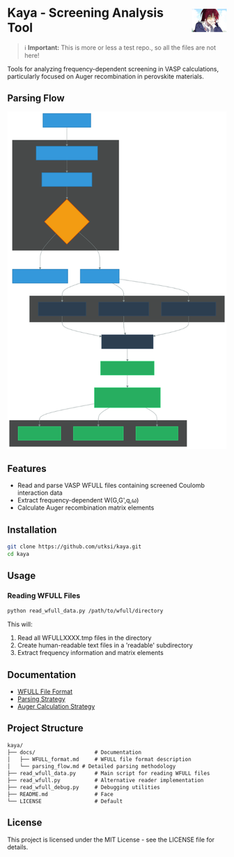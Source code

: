 <h1 style="display: flex; align-items: center;">
  <span>Kaya - Screening Analysis Tool</span>
  <img src="docs/kaya.jpg" alt="Kaya" width="80" style="margin-left: 10px;">
</h1>

> ℹ️ **Important:** This is more or less a test repo., so all the files are not here!

Tools for analyzing frequency-dependent screening in VASP calculations, particularly focused on Auger recombination in perovskite materials.

## Parsing Flow

![Parsing Flow Diagram](docs/parsing_flow.svg)

## Features

- Read and parse VASP WFULL files containing screened Coulomb interaction data
- Extract frequency-dependent W(G,G',q,ω)
- Calculate Auger recombination matrix elements

## Installation

```bash
git clone https://github.com/utksi/kaya.git
cd kaya
```

## Usage

### Reading WFULL Files
```bash
python read_wfull_data.py /path/to/wfull/directory
```

This will:
1. Read all WFULLXXXX.tmp files in the directory
2. Create human-readable text files in a 'readable' subdirectory
3. Extract frequency information and matrix elements

## Documentation

- [WFULL File Format](docs/WFULL_format.md)
- [Parsing Strategy](docs/parsing_flow.md)
- [Auger Calculation Strategy](docs/auger_calculation_strategy.md)

## Project Structure

```
kaya/
├── docs/                   # Documentation
│   ├── WFULL_format.md     # WFULL file format description
│   └── parsing_flow.md # Detailed parsing methodology
├── read_wfull_data.py      # Main script for reading WFULL files
├── read_wfull.py           # Alternative reader implementation
├── read_wfull_debug.py     # Debugging utilities
├── README.md               # Face
└── LICENSE                 # Default
```

## License

This project is licensed under the MIT License - see the LICENSE file for details.

